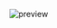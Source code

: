 ![preview](https://github.com/kyukumo/nimbuds/assets/92266074/d983fa15-cea6-42be-89dd-2d5a667eff15)
